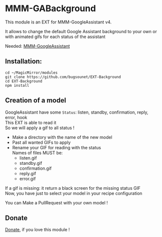 # MMM-GABackground

This module is an EXT for MMM-GoogleAssistant v4.

It allows to change the default Google Assistant background to your own or with animated gifs for each status of the assistant

Needed: [MMM-GoogleAssistant](https://github.com/bugsounet/MMM-GoogleAssistant)

## Installation:
```
cd ~/MagicMirror/modules
git clone https://github.com/bugsounet/EXT-Background
cd EXT-Background
npm install
```

## Creation of a model

GoogleAssistant have some `Status`: listen, standby, confirmation, reply, error, hook<br>
This EXT is able to read it<br>
So we will apply a gif to all status !

* Make a directory with the name of the new model
* Past all wanted GIFs to apply
* Rename your GIF for reading with the status<br>
 Names of files MUST be:
   * listen.gif 
   * standby.gif
   * confirmation.gif
   * reply.gif
   * error.gif
   
If a gif is missing: it return a black screen for the missing status GIF<br>
Now, you have just to select your model in your recipe configuration

You can Make a PullRequest with your own model !

## Donate
 [Donate](https://www.paypal.com/cgi-bin/webscr?cmd=_s-xclick&hosted_button_id=TTHRH94Y4KL36&source=url), if you love this module !
